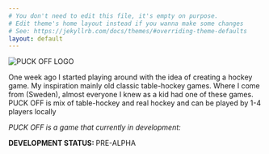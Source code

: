```yaml
---
# You don't need to edit this file, it's empty on purpose.
# Edit theme's home layout instead if you wanna make some changes
# See: https://jekyllrb.com/docs/themes/#overriding-theme-defaults
layout: default
---
```


<div class="row">
    <div class="twelve columns">
        <div class="center">
            <img src="{{ site.url }}/assets/images/logos/puck_off_logo_SM.png" alt="PUCK OFF LOGO">
        </div>
    </div>
</div>

<p>
    One week ago I started playing around with the idea of creating a hockey game. My inspiration mainly old classic table-hockey games. Where I come from (Sweden), almost everyone I knew as a kid had one of these games.
    <span class="puckoff">PUCK OFF</span> is mix of table-hockey and real hockey and can be played by 1-4 players locally
</p>

<p>
    <i><span class="puckoff">PUCK OFF</span> is a game that currently in development:</i>
</p>

<div class="center">
    <strong class="text-status">DEVELOPMENT STATUS: </strong>
    <span class="label">PRE-ALPHA</span>
</div>